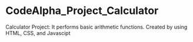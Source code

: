# CodeAlpha_Project_Calculator
Calculator Project: It performs basic arithmetic functions. Created by using HTML, CSS, and Javascipt
